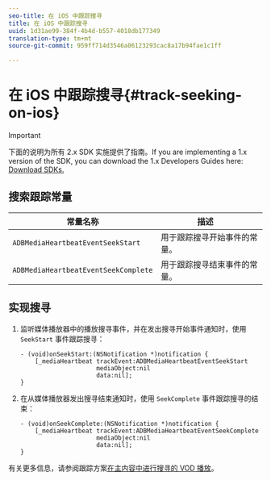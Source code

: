 ```yaml
---
seo-title: 在 iOS 中跟踪搜寻
title: 在 iOS 中跟踪搜寻
uuid: 1d31ae99-384f-4b4d-b557-4018db177349
translation-type: tm+mt
source-git-commit: 959ff714d3546a06123293cac8a17b94fae1c1ff

---
```



# 在 iOS 中跟踪搜寻{#track-seeking-on-ios}

>[!IMPORTANT]
>
>下面的说明为所有 2.x SDK 实施提供了指南。If you are implementing a 1.x version of the SDK, you can download the 1.x Developers Guides here: [Download SDKs.](../../../sdk-implement/download-sdks.md)

## 搜索跟踪常量

| 常量名称 | 描述     |
|---|---|
| `ADBMediaHeartbeatEventSeekStart` | 用于跟踪搜寻开始事件的常量。 |
| `ADBMediaHeartbeatEventSeekComplete` | 用于跟踪搜寻结束事件的常量。 |

## 实现搜寻

1. 监听媒体播放器中的播放搜寻事件，并在发出搜寻开始事件通知时，使用 `SeekStart` 事件跟踪搜寻：

   ```
   - (void)onSeekStart:(NSNotification *)notification { 
       [_mediaHeartbeat trackEvent:ADBMediaHeartbeatEventSeekStart  
                        mediaObject:nil  
                        data:nil]; 
   }
   ```

1. 在从媒体播放器发出搜寻结束通知时，使用 `SeekComplete` 事件跟踪搜寻的结束：

   ```
   - (void)onSeekComplete:(NSNotification *)notification { 
       [_mediaHeartbeat trackEvent:ADBMediaHeartbeatEventSeekComplete  
                        mediaObject:nil  
                        data:nil]; 
   }
   ```

有关更多信息，请参阅跟踪方案[在主内容中进行搜寻的 VOD 播放](../../../sdk-implement/tracking-scenarios/vod-seeking.md)。
